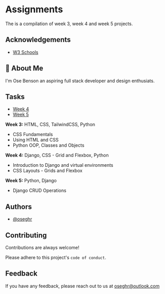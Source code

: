 
# Assignments

The is a compilation of week 3, week 4 and week 5 projects.


## Acknowledgements

 - [W3 Schools](https://w3schools.com)

## 🚀 About Me
I'm Ose Benson an aspiring full stack developer and design enthusiats.


## Tasks


- [Week 4](https://linktodocumentation)
- [Week 5](https://linktodocumentation)


**Week 3:** HTML, CSS, TailwindCSS, Python
- CSS Fundamentals
- Using HTML and CSS
- Python OOP, Classes and Objects

**Week 4:** Django, CSS - Grid and Flexbox, Python
- Introduction to Django and virtual environments
- CSS Layouts - Grids and Flexbox

**Week 5:** Python, Django
- Django CRUD Operations


## Authors

- [@oseghr](https://www.github.com/oseghr)


## Contributing

Contributions are always welcome!

Please adhere to this project's `code of conduct`.


## Feedback

If you have any feedback, please reach out to us at oseghr@outlook.com


